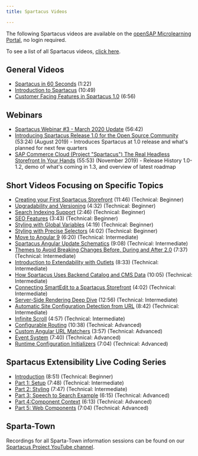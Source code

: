 ```yaml
---
title: Spartacus Videos

---
```


The following Spartacus videos are available on the [openSAP Microlearning Portal](https://microlearning.opensap.com), no login required.

To see a list of all Spartacus videos, [click here](https://microlearning.opensap.com/category/Spartacus/178316081).

## General Videos

- [Spartacus in 60 Seconds](https://microlearning.opensap.com/media/Spartacus+in+60+Seconds+-+SAP+Commerce+Cloud/1_hwaie89l/178316081) (1:22)
- [Introduction to Spartacus](https://microlearning.opensap.com/media/Introduction+to+Spartacus+-+SAP+Commerce+Cloud/1_6dln57h9/178316081) (10:49)
- [Customer Facing Features in Spartacus 1.0](https://microlearning.opensap.com/media/Customer-Facing+Features+in+Spartacus+1.0+-+SAP+Commerce+Cloud/1_j14t7kvz/178316081) (6:56)

## Webinars

- [Spartacus Webinar #3 - March 2020 Update](https://microlearning.opensap.com/media/1_tcwsoeai) (56:42)
- [Introducing Spartacus Release 1.0 for the Open Source Community](https://microlearning.opensap.com/media/1_b0ngf1lw) (53:24) (August 2019) - Introduces Spartacus at 1.0 release and what's planned for next few quarters
- [SAP Commerce Cloud (Project "Spartacus") The Real Headless Storefront In Your Hands](https://microlearning.opensap.com/media/1_uwdtoyuh) (55:53) (November 2019) - Release History 1.0-1.2, demo of what's coming in 1.3, and overview of latest roadmap

## Short Videos Focusing on Specific Topics

- [Creating your First Spartacus Storefront](https://microlearning.opensap.com/media/How+to+Create+a+Spartacus+Storefront+-+SAP+Commerce+Cloud/1_unu0rtl1/178316081) (11:46) (Technical: Beginner)
- [Upgradability and Versioning](https://microlearning.opensap.com/media/Upgradability+and+Versioning+-+SAP+Commerce+Cloud/1_8fhwky5k/178316081) (4:32) (Technical: Beginner)
- [Search Indexing Support](https://microlearning.opensap.com/media/Search+Indexing+Support+-+SAP+Commerce+Cloud/1_erxdtpn6/178316081) (2:46) (Technical: Beginner)
- [SEO Features](https://microlearning.opensap.com/media/SEO+Features+-+SAP+Commerce+Cloud/1_wim5rixu/178316081) (3:43) (Technical: Beginner)
- [Styling with Global Variables](https://microlearning.opensap.com/media/Styling+with+Global+Variables+-+SAP+Commerce+Cloud/1_eae1fztm/178316081) (4:19) (Technical: Beginner)
- [Styling with Precise Selectors](https://microlearning.opensap.com/media/Styling+With+Precise+Selectors+-+SAP+Commerce+Cloud/1_ldqmajwd/178316081) (4:02) (Technical: Beginner)
- [Move to Angular 9](https://microlearning.opensap.com/media/Move+to+Angular+9+-+Spartacus+-+SAP+Commerce+Cloud/1_a0svzeu4/178316081) (6:20) (Technical: Intermediate)
- [Spartacus Angular Update Schematics](https://microlearning.opensap.com/media/Spartacus+Angular+Update+Schematics+-+SAP+Commerce+Cloud/1_nowks75s/178316081) (9:08) (Technical: Intermediate)
- [Themes to Avoid Breaking Changes Before, During and After 2.0](https://microlearning.opensap.com/media/1_c8tas0ee) (7:37) (Technical: Intermediate)
- [Introduction to Extendability with Outlets](https://microlearning.opensap.com/media/Introduction+to+Extendability+with+Outlets+-+SAP+Commerce+Cloud/1_wy2eg32x/178316081) (8:33) (Technical: Intermediate)
- [How Spartacus Uses Backend Catalog and CMS Data](https://microlearning.opensap.com/media/How+Spartacus+Uses+Backend+Catalog+and+CMS+Data+-+SAP+Commerce+Cloud/1_8mmwx8ck/178316081) (10:05) (Technical: Intermediate)
- [Connecting SmartEdit to a Spartacus Storefront](https://microlearning.opensap.com/media/Connecting+SmartEdit+to+a+Spartacus+Storefront+-+SAP+Commerce+Cloud/1_f3oraeow/178316081) (4:02) (Technical: Intermediate)
- [Server-Side Rendering Deep Dive](https://microlearning.opensap.com/media/SpartacusA+SSR+Deep+Dive+-+SAP+Commerce+Cloud/1_6jbx5p6e/178316081) (12:56) (Technical: Intermediate)
- [Automatic Site Configuration Detection from URL](https://microlearning.opensap.com/media/Automatic+Site+Configuration+Detection+from+URL+-+SAP+Commerce+Cloud/1_erxf2j1r/178316081) (8:42) (Technical: Intermediate)
- [Infinite Scroll](https://microlearning.opensap.com/media/Infinite+Scroll+-+SAP+Commerce+Cloud/1_crd2801x/178316081) (4:57) (Technical: Intermediate)
- [Configurable Routing](https://microlearning.opensap.com/media/Configurable+Routing+-+SAP+Commerce+Cloud/1_879ub3el/178316081) (10:38) (Technical: Advanced)
- [Custom Angular URL Matchers](https://microlearning.opensap.com/media/Custom+Angular+URL+Matchers+in+Spartacus+Storefront+-+SAP+Commerce+Cloud/1_hhjqkiuy/178316081) (3:57) (Technical: Advanced)
- [Event System](https://microlearning.opensap.com/media/Event+System+-+Spartacus+-+SAP+Commerce+Cloud/0_h3j4ihzm/178316081) (7:40) (Technical: Advanced)
- [Runtime Configuration Initializers](https://microlearning.opensap.com/media/Runtime+Configuration+Initializers+1.3+-+SAP+Commerce+Cloud/1_43lktcg4/178316081) (7:04) (Technical: Advanced)

## Spartacus Extensibility Live Coding Series

- [Introduction](https://microlearning.opensap.com/media/Introduction+to+Spartacus+Extensibility+Live+Coding+-+SAP+Commerce+Cloud/1_tut8ercn/178316081) (8:51) (Technical: Beginner)
- [Part 1: Setup](https://microlearning.opensap.com/media/Setup+-+Spartacus+Extensibility+Live+Coding++Part+1+-+SAP+Commerce+Cloud/1_qry4lath/178316081) (7:48) (Technical: Intermediate)
- [Part 2: Styling](https://microlearning.opensap.com/media/Lipstick+Styling+-+Spartacus+Extensibility+Live+Coding+Part+2+-+SAP+Commerce+Cloud/1_suq4fmge/178316081) (7:47) (Technical: Intermediate)
- [Part 3: Speech to Search Example](https://microlearning.opensap.com/media/Speech-to-search+-+Spartacus+Extensibility+Live+Coding+Part+3+-+SAP+Commerce+Cloud/1_4wov6bb0/178316081) (6:15) (Technical: Advanced)
- [Part 4:Component Context](https://microlearning.opensap.com/media/Component+Context+-+Spartacus+Extensibility+Live+Coding+Part+4+-+SAP+Commerce+Cloud/1_0zy91r1g/178316081) (6:13) (Technical: Advanced)
- [Part 5: Web Components](https://microlearning.opensap.com/media/Web+Components+-+Spartacus+Extensibility+Live+Coding+Part+5+-+SAP+Commerce+Cloud/1_kwff10lp/178316081) (7:04)  (Technical: Advanced)

## Sparta-Town

Recordings for all Sparta-Town information sessions can be found on our [Spartacus Project YouTube channel](https://www.youtube.com/channel/UCU5tdPG8xICkKfQFedSxpOA).
